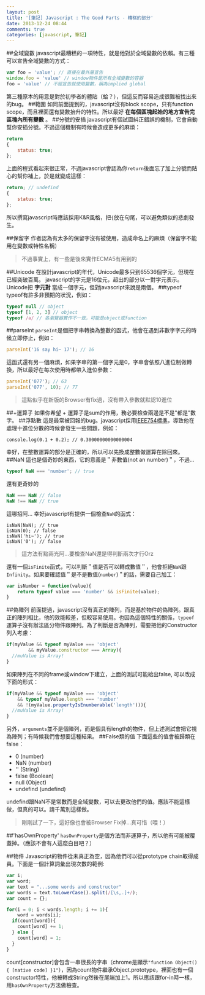 ```yaml
---
layout: post
title: '[筆記] Javascript : The Good Parts - 糟糕的部分'
date: 2013-12-24 08:44
comments: true
categories: [javascript, 筆記]
---
```

##全域變數
javascript最糟糕的一項特性，就是他對於全域變數的依賴。有三種可以宣告全域變數的方式：
```js
var foo = 'value'; // 直接在最外層宣告
window.foo = 'value' // window物件是所有全域變數的容器
foo = 'value' // 不經宣告就使用變數，稱為implied global
```
第三種原本的用意是對於初學者的體貼（蛤？），但這反而容易造成很難被找出來的bug。
##範圍
如同前面提到的，javascript沒有block scope，只有function scope，而且裡面還有變數抬升的特性。所以最好 **在每個區塊起始的地方宣告完區塊內所有變數** 。
##分號的安插
javascript有個試圖糾正錯誤的機制，它會自動幫你安插分號。不過這個機制有時候會造成更多的麻煩：
```js
return
{
	status: true;
};
```
上面的程式看起來很正常，不過javascript會認為你`return`後面忘了加上分號而貼心的幫你補上，於是就變成這樣：
```js
return; // undefind
{
	status: true;
};
```
所以撰寫javascript時應該採用K&R風格，把`{`放在句尾，可以避免類似的悲劇發生。
<!--more-->

##保留字
作者認為有太多的保留字沒有被使用，造成命名上的麻煩（保留字不能用在變數或特性名稱）
> 不過事實上，有一些是後來實作ECMA5有用到的

##Unicode
在設計javascript的年代，Unicode最多只到65536個字元，但現在已經突破百萬。
javascript的字元是16位元，超出的部分以一對字元表示。Unicode把 **字元對** 當成一個字元，但對javascript來說是兩個。
##typeof
typeof有許多非預期的狀況，例如：
```js
typeof null // object
typeof [1, 2, 3] // object
typeof /a/ // 各瀏覽器實作不一致，可能是object或function
```
##parseInt
`parseInt`是個把字串轉換為整數的函式，他會在遇到非數字字元的時候立即停止，例如：
```js
parseInt('16 say hi~ 17'); // 16
```
這函式還有另一個麻煩，如果字串的第一個字元是0，字串會依照八進位制做轉換，所以最好在每次使用時都帶入進位參數：
```js
parseInt('077'); // 63
parseInt('077', 10); // 77
```
> 這點似乎在新版的Browser有fix過，沒有帶入參數就默認10進位

##+運算子
如果你希望 + 運算子是sum的作用，務必要檢查兩邊是不是"都是"數字。
##浮點數
這是最常被回報的bug。javascript採用[IEEE754標準](http://zh.wikipedia.org/wiki/IEEE_754)，導致他在處理十進位分數的時候會發生一些問題，例如：
```JS
console.log(0.1 + 0.2); // 0.30000000000000004
```
幸好，在整數運算的部分是正確的，所以可以先換成整數做運算在除回來。
##NaN
這也是個奇妙的東西，它的意義是＂非數值(not an number)＂，不過...
```js
typeof NaN === 'number'; // true
```
還有更奇妙的
```js
NaN === NaN // false
NaN !== NaN // true
```
這哪招阿...
幸好javascript有提供一個檢查`NaN`的函式：
```JS
isNaN(NaN); // true
isNaN(0); // false
isNaN('hi~'); // true
isNaN('0'); // false
```
> 這方法有點兩光阿...要檢查NaN還是得判斷兩次才行Orz

還有一個`isFinite`函式，可以判斷＂值是否可以轉成數值＂，他會拒絕`NaN`跟`Infinity`。如果要確認值＂是不是數值(`number`)＂的話，需要自己加工：
```js
var isNumber = function(value){
	return typeof value === 'number' && isFinite(value);
}
```
##偽陣列
前面提過，javascript沒有真正的陣列，而是基於物件的偽陣列。跟真正的陣列相比，他的效能較差，但較容易使用。也因為這個特性的關係，`typeof`運算子沒有辦法區分物件跟陣列。為了判斷是否為陣列，需要把他的Constructor列入考慮：
```js
if(myValue && typeof myValue === 'object' 
		&& myValue.constructor === Array){
  //muValue is Array!
}
```
如果陣列在不同的frame或window下建立，上面的測試可能給出false, 可以改成下面的形式：
```js
if(myValue && typeof myValue === 'object' 
    && typeof myValue.length === 'number'
    && !(myValue.propertyIsEnumberable('length'))){
  //muValue is Array!
}
```
另外，`arguments`並不是個陣列，而是個具有length的物件，但上述測試會把它視為陣列；有時候我們會想要這種結果。
##False類的值
下面這些的值會被歸類在false：
* 0 			 	(number)
* NaN 		 	(number)
*	''			 	(String)
* false 	 	(Boolean)
* null 		  (Object)
* undefind  (undefind)

undefind跟NaN不是常數而是全域變數，可以去更改他們的值。應該不能這樣做，但真的可以。請千萬別這樣做。
> 剛剛試了一下，這好像也會被Browser Fix掉...真可惜（喂！）

##'hasOwnProperty'
`hasOwnProperty`是個方法而非運算子，所以他有可能被覆蓋掉。（應該不會有人這麼白目吧？）

##物件
Javascript的物件從未真正為空，因為他們可以從prototype chain取得成員。下面是一個計算詞彙出現次數的範例:
```js
var i;
var word;
var text = "...some words and constructor"
var words = text.toLowerCase().split(/[\s,.]+/);
var count = {};

for(i = 0; i < words.length; i += 1){
	word = words[i];
  if(count[word]){
  	count[word] += 1;
  } else {
  	count[word] = 1;
  }
}
```

count[constructor]會包含一串很長的字串（chrome是顯示`"function Object() { [native code] }1"`），因為count物件繼承Object.prototype，裡面也有一個constructor特性，他被轉成String然後在尾端加上1。所以應該跟for-in時一樣，用`hasOwnProperty`方法做檢查。